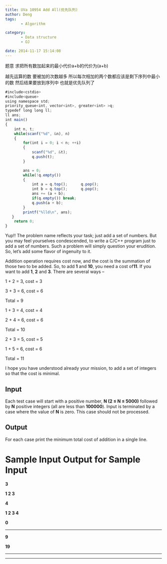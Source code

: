 ```yaml
---
title: UVa 10954 Add All(优先队列)
author: Deng
tags: 
       - Algorithm

category: 
       - Data structure
       - OJ

date: 2014-11-17 15:14:08
---
```

题意 求把所有数加起来的最小代价a+b的代价为(a+b)

越先运算的数 要被加的次数越多 所以每次相加的两个数都应该是剩下序列中最小的数 然后结果要放到序列中 也就是优先队列了

```js 
#include<cstdio>
#include<queue>
using namespace std;
priority_queue<int, vector<int>, greater<int> >q;
typedef long long ll;
ll ans;
int main()
{
    int n, t;
    while(scanf("%d", &n), n)
    {
        for(int i = 0; i < n; ++i)
        {
            scanf("%d", &t);
            q.push(t);
        }

        ans = 0;
        while(!q.empty())
        {
            int a = q.top();      q.pop();
            int b = q.top();      q.pop();
            ans += (a + b);
            if(q.empty()) break;
            q.push(a + b);
        }
        printf("%lld\n", ans);
   }
    return 0;
}
```

Yup!! The problem name reflects your task; just add a set of numbers. But you may feel yourselves condescended, to write a C/C++ program just to add a set of numbers. Such a problem will simply question your erudition. So, let’s add some flavor of ingenuity to it.

Addition operation requires cost now, and the cost is the summation of those two to be added. So, to add **1** and **10**, you need a cost of**11**. If you want to add **1**, **2** and **3**. There are several ways –

1 + 2 = 3, cost = 3

3 + 3 = 6, cost = 6

Total = 9
 
1 + 3 = 4, cost = 4

2 + 4 = 6, cost = 6

Total = 10
 
2 + 3 = 5, cost = 5

1 + 5 = 6, cost = 6

Total = 11

I hope you have understood already your mission, to add a set of integers so that the cost is minimal.

## Input

Each test case will start with a positive number, **N (2 ≤ N ≤ 5000)** followed by **N** positive integers (all are less than **100000**). Input is terminated by a case where the value of **N** is zero. This case should not be processed.

## Output

For each case print the minimum total cost of addition in a single line.

# **Sample Input Output for Sample Input**

**3**

**1 2 3**

**4**

**1 2 3 4**

**0**
**** 
**9**

**19**

****
****